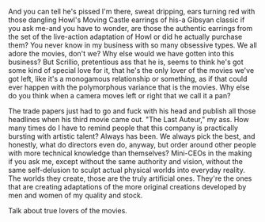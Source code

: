 And you can tell he's pissed I'm there, sweat dripping, ears turning red with those dangling Howl's Moving Castle earrings of his-a Gibsyan classic if you ask me-and you have to wonder, are those the authentic earrings from the set of the live-action adaptation of Howl or did he actually purchase them? You never know in my business with so many obsessive types. We all adore the movies, don't we? Why else would we have gotten into this business? But Scrillio, pretentious ass that he is, seems to think he's got some kind of special love for it, that he's the only lover of the movies we've got left, like it's a monogamous relationship or something, as if that could ever happen with the polymorphous variance that is the movies. Why else do you think when a camera moves left or right that we call it a pan?

The trade papers just had to go and fuck with his head and publish all those headlines when his third movie came out. "The Last Auteur," my ass. How many times do I have to remind people that this company is practically bursting with artistic talent? Always has been. We always pick the best, and honestly, what do directors even do, anyway, but order around other people with more technical knowledge than themselves? Mini-CEOs in the making if you ask me, except without the same authority and vision, without the same self-delusion to sculpt actual physical worlds into everyday reality. The worlds they create, those are the truly artificial ones. They're the ones that are creating adaptations of the more original creations developed by men and women of my quality and stock.

Talk about true lovers of the movies.